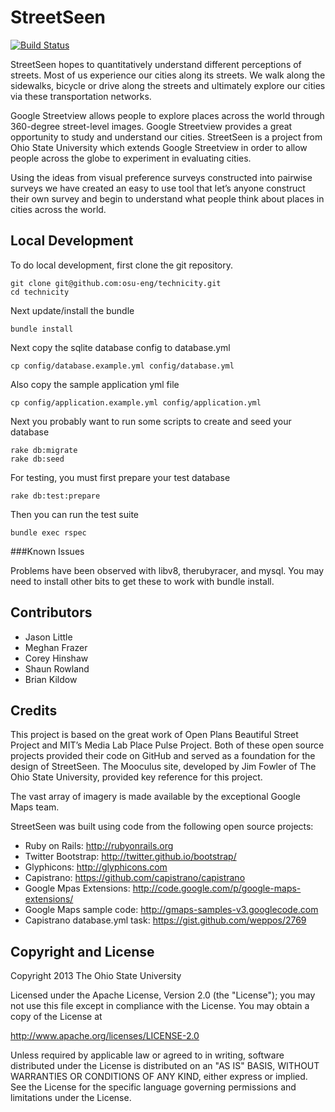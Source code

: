 StreetSeen
==========

[![Build Status](https://travis-ci.org/osu-eng/technicity.png)](https://travis-ci.org/osu-eng/technicity)

StreetSeen hopes to quantitatively understand different perceptions of streets. 
Most of us experience our cities along its streets. We walk along the 
sidewalks, bicycle or drive along the streets and ultimately explore our cities 
via these transportation networks.

Google Streetview allows people to explore places across the world through 
360-degree street-level images. Google Streetview provides a great opportunity 
to study and understand our cities. StreetSeen is a project from Ohio State 
University which extends Google Streetview in order to allow people across the 
globe to experiment in evaluating cities.

Using the ideas from visual preference surveys constructed into pairwise 
surveys we have created an easy to use tool that let’s anyone construct their 
own survey and begin to understand what people think about places in cities 
across the world.

Local Development
-----------------

To do local development, first clone the git repository.

    git clone git@github.com:osu-eng/technicity.git
    cd technicity

Next update/install the bundle

    bundle install

Next copy the sqlite database config to database.yml

    cp config/database.example.yml config/database.yml

Also copy the sample application yml file

    cp config/application.example.yml config/application.yml

Next you probably want to run some scripts to create and seed your database

    rake db:migrate
    rake db:seed

For testing, you must first prepare your test database

    rake db:test:prepare

Then you can run the test suite

    bundle exec rspec

###Known Issues

Problems have been observed with libv8, therubyracer, and mysql. You may need 
to install other bits to get these to work with bundle install.

Contributors
------------

  - Jason Little
  - Meghan Frazer
  - Corey Hinshaw
  - Shaun Rowland
  - Brian Kildow

Credits
-------

This project is based on the great work of Open Plans Beautiful Street Project 
and MIT’s Media Lab Place Pulse Project. Both of these open source projects 
provided their code on GitHub and served as a foundation for the design of 
StreetSeen. The Mooculus site, developed by Jim Fowler of The Ohio State 
University, provided key reference for this project.

The vast array of imagery is made available by the exceptional Google Maps team.

StreetSeen was built using code from the following open source projects:
  - Ruby on Rails: http://rubyonrails.org
  - Twitter Bootstrap: http://twitter.github.io/bootstrap/
  - Glyphicons: http://glyphicons.com
  - Capistrano: https://github.com/capistrano/capistrano
  - Google Mpas Extensions: http://code.google.com/p/google-maps-extensions/
  - Google Maps sample code: http://gmaps-samples-v3.googlecode.com
  - Capistrano database.yml task: https://gist.github.com/weppos/2769

Copyright and License
---------------------

Copyright 2013 The Ohio State University

Licensed under the Apache License, Version 2.0 (the "License"); you may not use 
this file except in compliance with the License. You may obtain a copy of the 
License at

http://www.apache.org/licenses/LICENSE-2.0

Unless required by applicable law or agreed to in writing, software distributed 
under the License is distributed on an "AS IS" BASIS, WITHOUT WARRANTIES OR 
CONDITIONS OF ANY KIND, either express or implied. See the License for the 
specific language governing permissions and limitations under the License.
